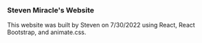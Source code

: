 ### Steven Miracle's Website

This website was built by Steven on 7/30/2022 using React, React Bootstrap, and animate.css.
